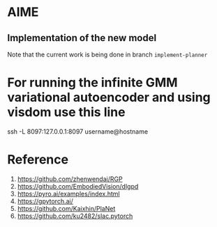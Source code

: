 # AIME
## Implementation of the new model
Note that the current work is being done in branch `implement-planner`

# For running the infinite GMM variational autoencoder and using visdom use this line 
ssh -L 8097:127.0.0.1:8097 username@hostname
 
# Reference
1. https://github.com/zhenwendai/RGP
2. https://github.com/EmbodiedVision/dlgpd
3. https://pyro.ai/examples/index.html
4. https://gpytorch.ai/
5. https://github.com/Kaixhin/PlaNet
6. https://github.com/ku2482/slac.pytorch
